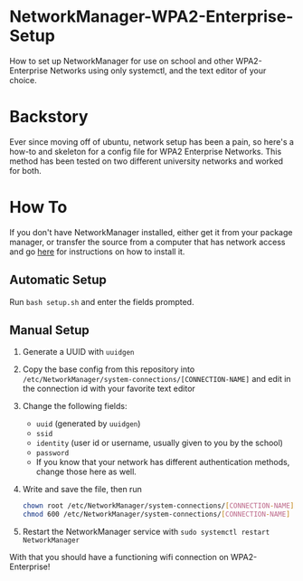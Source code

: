 # NetworkManager-WPA2-Enterprise-Setup
How to set up NetworkManager for use on school and other WPA2-Enterprise Networks using only systemctl, and the text editor of your choice.

# Backstory
Ever since moving off of ubuntu, network setup has been a pain, so here's a how-to and skeleton for a config file for WPA2 Enterprise Networks. This method has been tested on two different university networks and worked for both.

# How To
If you don't have NetworkManager installed, either get it from your package manager, or transfer the source from a computer that has network access and go [here](http://www.linuxfromscratch.org/blfs/view/svn/basicnet/networkmanager.html) for instructions on how to install it.

## Automatic Setup
Run `bash setup.sh` and enter the fields prompted.

## Manual Setup
1. Generate a UUID with `uuidgen`
2. Copy the base config from this repository into `/etc/NetworkManager/system-connections/[CONNECTION-NAME]` and edit in the connection id with your favorite text editor
3. Change the following fields:

   - `uuid` (generated by `uuidgen`)
   - `ssid`
   - `identity` (user id or username, usually given to you by the school)
   - `password`
   - If you know that your network has different authentication methods, change those here as well.

4. Write and save the file, then run

   ```bash
   chown root /etc/NetworkManager/system-connections/[CONNECTION-NAME] && \
   chmod 600 /etc/NetworkManager/system-connections/[CONNECTION-NAME]
   ```

5. Restart the NetworkManager service with `sudo systemctl restart NetworkManager`

With that you should have a functioning wifi connection on WPA2-Enterprise!
